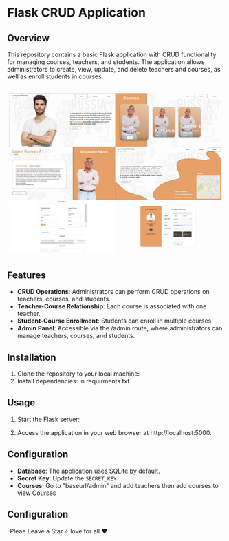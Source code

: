 # Flask CRUD Application

## Overview
This repository contains a basic Flask application with CRUD functionality for managing courses, teachers, and students. The application allows administrators to create, view, update, and delete teachers and courses, as well as enroll students in courses. 
##
![Screenshot 1](static/assets/pagesView.jpg)

## Features
- **CRUD Operations**: Administrators can perform CRUD operations on teachers, courses, and students.
- **Teacher-Course Relationship**: Each course is associated with one teacher.
- **Student-Course Enrollment**: Students can enroll in multiple courses.
- **Admin Panel**: Accessible via the /admin route, where administrators can manage teachers, courses, and students.

## Installation
1. Clone the repository to your local machine:
2. Install dependencies: in requirments.txt

## Usage
1. Start the Flask server:

2. Access the application in your web browser at http://localhost:5000.

## Configuration
- **Database**: The application uses SQLite by default.
- **Secret Key**: Update the `SECRET_KEY`
- **Courses**: Go to "baseurl/admin" and add teachers then add courses to view Courses  

## Configuration
-Pleae Leave a Star ⭐ love for all ❤️
